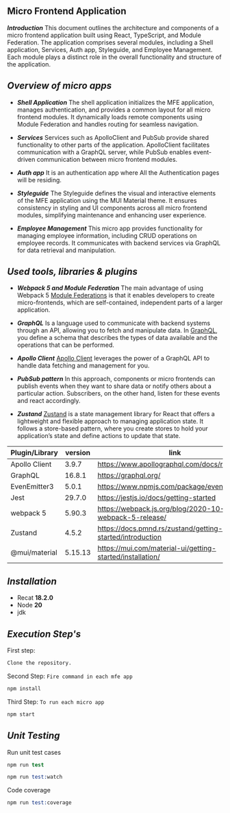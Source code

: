 ## Micro Frontend Application

**_Introduction_**
This document outlines the architecture and components of a micro frontend application built using React, TypeScript, and Module Federation. The application comprises several modules, including a Shell application, Services, Auth app, Styleguide, and Employee Management. Each module plays a distinct role in the overall functionality and structure of the application.

## _Overview of micro apps_

- **_Shell Application_**
  The shell application initializes the MFE application, manages authentication, and provides a common layout for all micro frontend modules. It dynamically loads remote components using Module Federation and handles routing for seamless navigation.

- **_Services_**
  Services such as ApolloClient and PubSub provide shared functionality to other parts of the application. ApolloClient facilitates communication with a GraphQL server, while PubSub enables event-driven communication between micro frontend modules.

- **_Auth app_**
  It is an authentication app where All the Authentication pages will be residing.

- **_Styleguide_**
  The Styleguide defines the visual and interactive elements of the MFE application using the MUI Material theme. It ensures consistency in styling and UI components across all micro frontend modules, simplifying maintenance and enhancing user experience.

- **_Employee Management_**
  This micro app provides functionality for managing employee information, including CRUD operations on employee records. It communicates with backend services via GraphQL for data retrieval and manipulation.

## _Used tools, libraries & plugins_

- **_Webpack 5 and Module Federation_**
  The main advantage of using Webpack 5 [Module Federations](https://webpack.js.org/concepts/module-federation/) is that it enables developers to create micro-frontends, which are self-contained, independent parts of a larger application.

- **_GraphQL_**
  Is a language used to communicate with backend systems through an API, allowing you to fetch and manipulate data. In [GraphQL](https://graphql.org/), you define a schema that describes the types of data available and the operations that can be performed.

- **_Apollo Client_**
  [Apollo Client](https://www.apollographql.com/docs/react/) leverages the power of a GraphQL API to handle data fetching and management for you.

- **_PubSub pattern_**
  In this approach, components or micro frontends can publish events when they want to share data or notify others about a particular action. Subscribers, on the other hand, listen for these events and react accordingly.

- **_Zustand_**
  [Zustand](https://docs.pmnd.rs/zustand/getting-started/introduction) is a state management library for React that offers a lightweight and flexible approach to managing application state. It follows a store-based pattern, where you create stores to hold your application’s state and define actions to update that state.

| Plugin/Library | version | link                                                      |
| -------------- | ------- | --------------------------------------------------------- |
| Apollo Client  | 3.9.7   | https://www.apollographql.com/docs/react/                 |
| GraphQL        | 16.8.1  | https://graphql.org/                                      |
| EvenEmitter3   | 5.0.1   | https://www.npmjs.com/package/eventemitter3               |
| Jest           | 29.7.0  | https://jestjs.io/docs/getting-started                    |
| webpack 5      | 5.90.3  | https://webpack.js.org/blog/2020-10-10-webpack-5-release/ |
| Zustand        | 4.5.2   | https://docs.pmnd.rs/zustand/getting-started/introduction |
| @mui/material  | 5.15.13 | https://mui.com/material-ui/getting-started/installation/ |

## _Installation_

- Recat **18.2.0**
- Node **20**
- jdk

## _Execution Step's_

First step:

```s
Clone the repository.
```

Second Step: `Fire command in each mfe app`

```s
npm install
```

Third Step: `To run each micro app`

```s
npm start
```

## _Unit Testing_

Run unit test cases

```s
npm run test
```

```s
npm run test:watch
```

Code coverage

```s
npm run test:coverage
```
